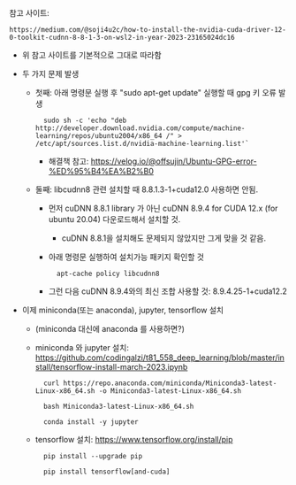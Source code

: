 참고 사이트: 

    https://medium.com/@soji4u2c/how-to-install-the-nvidia-cuda-driver-12-0-toolkit-cudnn-8-8-1-3-on-wsl2-in-year-2023-23165024dc16

- 위 참고 사이트를 기본적으로 그대로 따라함

- 두 가지 문제 발생

    - 첫째: 아래 명령문 실행 후 "sudo apt-get update" 실행할 때 gpg 키 오류 발생
    
            sudo sh -c 'echo "deb  http://developer.download.nvidia.com/compute/machine-learning/repos/ubuntu2004/x86_64 /" > /etc/apt/sources.list.d/nvidia-machine-learning.list'`

        - 해결책 참고: https://velog.io/@offsujin/Ubuntu-GPG-error-%ED%95%B4%EA%B2%B0
    
    - 둘째: libcudnn8 관련 설치할 때 8.8.1.3-1+cuda12.0 사용하면 안됨. 
    
        - 먼저 cuDNN 8.8.1 library 가 아닌 cuDNN 8.9.4 for CUDA 12.x (for ubuntu 20.04) 다운로드해서 설치할 것.
            - cuDNN 8.8.1을 설치해도 문제되지 않았지만 그게 맞을 것 같음.
        
        - 아래 명령문 실행하여 설치가능 패키지 확인할 것
        
                apt-cache policy libcudnn8
      
        - 그런 다음 cuDNN 8.9.4와의 최신 조합 사용할 것:  8.9.4.25-1+cuda12.2
           
       
- 이제 miniconda(또는 anaconda), jupyter, tensorflow 설치
    
    - (miniconda 대신에 anaconda 를 사용하면?)

    - miniconda 와 jupyter 설치: https://github.com/codingalzi/t81_558_deep_learning/blob/master/install/tensorflow-install-march-2023.ipynb
  
            curl https://repo.anaconda.com/miniconda/Miniconda3-latest-Linux-x86_64.sh -o Miniconda3-latest-Linux-x86_64.sh
    
            bash Miniconda3-latest-Linux-x86_64.sh
    
            conda install -y jupyter
  
    - tensorflow 설치: https://www.tensorflow.org/install/pip
  
            pip install --upgrade pip

            pip install tensorflow[and-cuda]

    